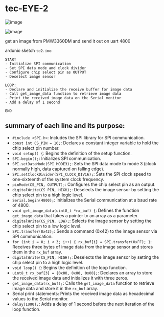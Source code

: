 # tec-EYE-2


![image](https://github.com/SteveJustin1963/tec-EYE-2/assets/58069246/bf1b8a80-b41d-4577-814f-2461f2c01500)

![image](https://github.com/SteveJustin1963/tec-EYE-2/assets/58069246/c03e3b7c-72e4-4fed-9917-c4514ebec4fe)


get an image from PMW3360DM and send it out on uart 4800


ardunio sketch
`te2.ino`

```
START
- Initialize SPI communication
- Set SPI data mode and clock divider
- Configure chip select pin as OUTPUT
- Deselect image sensor

LOOP:
- Declare and initialize the receive buffer for image data
- Call get_image_data function to retrieve image data
- Print the received image data on the Serial monitor
- Add a delay of 1 second

END
```

## summary of each line and its purpose:

- `#include <SPI.h>`: Includes the SPI library for SPI communication.
- `const int CS_PIN = 10;`: Declares a constant integer variable to hold the chip select pin number.
- `void setup() {`: Begins the definition of the setup function.
- `SPI.begin();`: Initializes SPI communication.
- `SPI.setDataMode(SPI_MODE3);`: Sets the SPI data mode to mode 3 (clock normally high, data captured on falling edge).
- `SPI.setClockDivider(SPI_CLOCK_DIV16);`: Sets the SPI clock speed to one-sixteenth of the system clock frequency.
- `pinMode(CS_PIN, OUTPUT);`: Configures the chip select pin as an output.
- `digitalWrite(CS_PIN, HIGH);`: Deselects the image sensor by setting the chip select pin to a high logic level.
- `Serial.begin(4800);`: Initializes the Serial communication at a baud rate of 4800.
- `void get_image_data(uint8_t *rx_buf) {`: Defines the function `get_image_data` that takes a pointer to an array as a parameter.
- `digitalWrite(CS_PIN, LOW);`: Selects the image sensor by setting the chip select pin to a low logic level.
- `SPI.transfer(0x42);`: Sends a command (0x42) to the image sensor via SPI communication.
- `for (int i = 0; i < 3; i++) { rx_buf[i] = SPI.transfer(0xFF); }`: Receives three bytes of image data from the image sensor and stores them in the `rx_buf` array.
- `digitalWrite(CS_PIN, HIGH);`: Deselects the image sensor by setting the chip select pin to a high logic level.
- `void loop() {`: Begins the definition of the loop function.
- `uint8_t rx_buf[3] = {0x00, 0x00, 0x00};`: Declares an array to store the received image data and initializes it with three zeros.
- `get_image_data(rx_buf);`: Calls the `get_image_data` function to retrieve image data and store it in the `rx_buf` array.
- Serial print statements: Prints the received image data as hexadecimal values to the Serial monitor.
- `delay(1000);`: Adds a delay of 1 second before the next iteration of the loop function.

